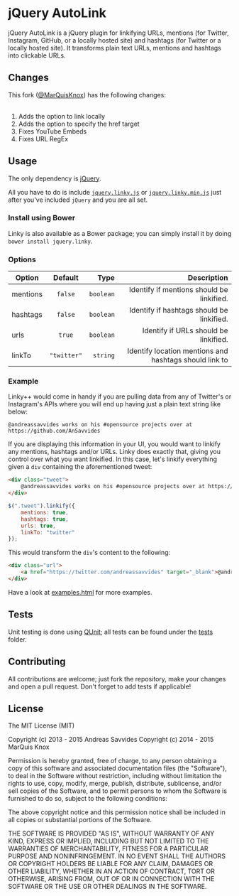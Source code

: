 jQuery AutoLink
=====

jQuery AutoLink is a jQuery plugin for linkifying URLs, mentions (for Twitter, Instagram, GitHub, or a locally hosted site) and hashtags (for Twitter or a locally hosted site). It transforms plain text URLs, mentions and hashtags into clickable URLs.

## Changes

This fork (<a href="https://github.com/MarQuisKnox/jQuery.linkyPlusPlus">@MarQuisKnox</a>) has the following changes:
<br><br>
1. Adds the option to link locally<br>
2. Adds the option to specify the href target<br>
3. Fixes YouTube Embeds<br>
4. Fixes URL RegEx

## Usage

The only dependency is [jQuery](http://jquery.com/).

All you have to do is include [`jquery.linky.js`](jquery.linky.js) or [`jquery.linky.min.js`](jquery.linky.min.js) just after you've included `jQuery` and you are all set.

### Install using Bower
Linky is also available as a Bower package; you can simply install it by doing `bower install jquery.linky`.

### Options
| Option        | Default     | Type         | Description |
| ------------- |:-----------:| ------------:| -----------:|
| mentions      | `false`     | `boolean`    | Identify if mentions should be linkified. |
| hashtags      | `false`     | `boolean`    | Identify if hashtags should be linkified. |
| urls          | `true`      | `boolean`    | Identify if URLs should be linkified. |
| linkTo        | `"twitter"` |  `string`    | Identify location mentions and hashtags should link to|

### Example

Linky++ would come in handy if you are pulling data from any of Twitter's or Instagram's APIs where you will end up having just a plain text string like below:

`@andreassavvides works on his #opensource projects over at https://github.com/AnSavvides`

If you are displaying this information in your UI, you would want to linkify any mentions, hashtags and/or URLs. Linky does exactly that, giving you control over what you want linkified. In this case, let's linkify everything given a `div` containing the aforementioned tweet:

```html
<div class="tweet">
    @andreassavvides works on his #opensource projects over at https://github.com/AnSavvides        
</div>
```

```js
$(".tweet").linkify({
    mentions: true,
    hashtags: true,
    urls: true,
    linkTo: "twitter"
});
```

This would transform the `div`'s content to the following:

```html
<div class="url">
    <a href="https://twitter.com/andreassavvides" target="_blank">@andreassavvides</a> works on his <a href="https://twitter.com/search?q=opensource" target="_blank">#opensource</a> projects over at <a href="https://github.com/AnSavvides" target="_blank">https://github.com/AnSavvides</a>
</div>
```

Have a look at [examples.html](examples.html) for more examples.

## Tests
Unit testing is done using [QUnit](http://qunitjs.com/); all tests can be found under the [tests](tests) folder.

## Contributing
All contributions are welcome; just fork the repository, make your changes and open a pull request. Don't forget to add tests if applicable!

## License
The MIT License (MIT)

Copyright (c) 2013 - 2015 Andreas Savvides
Copyright (c) 2014 - 2015 MarQuis Knox

Permission is hereby granted, free of charge, to any person obtaining a copy of
this software and associated documentation files (the "Software"), to deal in
the Software without restriction, including without limitation the rights to
use, copy, modify, merge, publish, distribute, sublicense, and/or sell copies of
the Software, and to permit persons to whom the Software is furnished to do so,
subject to the following conditions:

The above copyright notice and this permission notice shall be included in all
copies or substantial portions of the Software.

THE SOFTWARE IS PROVIDED "AS IS", WITHOUT WARRANTY OF ANY KIND, EXPRESS OR
IMPLIED, INCLUDING BUT NOT LIMITED TO THE WARRANTIES OF MERCHANTABILITY, FITNESS
FOR A PARTICULAR PURPOSE AND NONINFRINGEMENT. IN NO EVENT SHALL THE AUTHORS OR
COPYRIGHT HOLDERS BE LIABLE FOR ANY CLAIM, DAMAGES OR OTHER LIABILITY, WHETHER
IN AN ACTION OF CONTRACT, TORT OR OTHERWISE, ARISING FROM, OUT OF OR IN
CONNECTION WITH THE SOFTWARE OR THE USE OR OTHER DEALINGS IN THE SOFTWARE.
